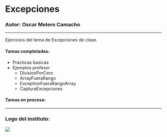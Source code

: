 # Excepciones
### Autor: Oscar Melero Camacho

---

Ejercicios del tema de Excepciones de clase.

#### Tareas completadas:
- Practicas basicas
- Ejemplos profesor
  - DivisionPorCero 
  - ArrayFueraRango
  - ExceptionFueraRangoArray
  - CapturaExcepciones

#### Tareas en proceso:


---

### Logo del instituto:
![](https://www.iesvirgendelcarmen.com/wp-content/uploads/cropped-cropped-cropped-escudo2Texto.png)